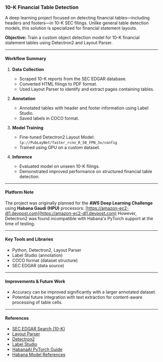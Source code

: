 ### **10-K Financial Table Detection**

A deep learning project focused on detecting financial tables—including headers and footers—in 10-K SEC filings. Unlike general table detection models, this solution is specialized for financial statement layouts.

**Objective:**
Train a custom object detection model for 10-K financial statement tables using Detectron2 and Layout Parser.

---

#### **Workflow Summary**

1. **Data Collection**

   * Scraped 10-K reports from the SEC EDGAR database.
   * Converted HTML filings to PDF format.
   * Used Layout Parser to identify and extract pages containing tables.
2. **Annotation**

   * Annotated tables with header and footer information using Label Studio.
   * Saved labels in COCO format.
3. **Model Training**

   * Fine-tuned Detectron2 Layout Model:
     `lp://PubLayNet/faster_rcnn_R_50_FPN_3x/config`
   * Trained using GPU on a custom dataset.
4. **Inference**

   * Evaluated model on unseen 10-K filings.
   * Demonstrated improved performance on structured financial table detection.

---

#### **Platform Note**

The project was originally planned for the **AWS Deep Learning Challenge** using **Habana Gaudi (HPU)** processors:
[https://amazon-ec2-dl1.devpost.com](https://amazon-ec2-dl1.devpost.com)
However, Detectron2 was found incompatible with Habana's PyTorch support at the time of testing.

---

#### **Key Tools and Libraries**

* Python, Detectron2, Layout Parser
* Label Studio (annotation)
* COCO format (dataset structure)
* SEC EDGAR (data source)

---

#### **Improvements & Future Work**

* Accuracy can be improved significantly with a larger annotated dataset.
* Potential future integration with text extraction for content-aware processing of table cells.

---

#### **References**

* [SEC EDGAR Search (10-K)](https://www.sec.gov/edgar/search/#/category=custom&forms=10-K)
* [Layout Parser](https://github.com/Layout-Parser/layout-parser)
* [Detectron2](https://github.com/facebookresearch/detectron2)
* [Label Studio](https://labelstud.io/)
* [HabanaAI PyTorch Guide](https://docs.habana.ai/en/latest/PyTorch/PyTorch_User_Guide/index.html)
* [Habana Model References](https://github.com/HabanaAI/Model-References)

